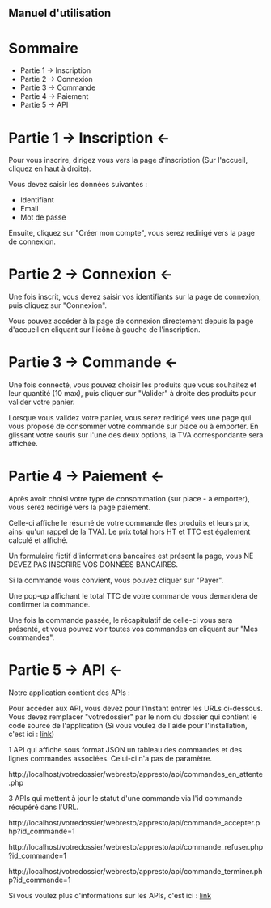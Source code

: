 ## Manuel d'utilisation

# Sommaire 

- Partie 1 -> Inscription
- Partie 2 -> Connexion
- Partie 3 -> Commande
- Partie 4 -> Paiement
- Partie 5 -> API


# Partie 1 -> Inscription <-

Pour vous inscrire, dirigez vous vers la page d'inscription (Sur l'accueil, cliquez en haut à droite). 

Vous devez saisir les données suivantes :

- Identifiant 
- Email
- Mot de passe

Ensuite, cliquez sur "Créer mon compte", vous serez redirigé vers la page de connexion.


# Partie 2 -> Connexion <-

Une fois inscrit, vous devez saisir vos identifiants sur la page de connexion, puis cliquez sur "Connexion".

Vous pouvez accéder à la page de connexion directement depuis la page d'accueil en cliquant sur l'icône à gauche de l'inscription.


# Partie 3 -> Commande <-

Une fois connecté, vous pouvez choisir les produits que vous souhaitez et leur quantité (10 max), puis cliquer sur "Valider" à droite des produits pour valider votre panier.

Lorsque vous validez votre panier, vous serez redirigé vers une page qui vous propose de consommer votre commande sur place ou à emporter. En glissant votre souris sur l'une des deux options, la TVA correspondante sera affichée.

# Partie 4 -> Paiement <-

Après avoir choisi votre type de consommation (sur place - à emporter), vous serez redirigé vers la page paiement.

Celle-ci affiche le résumé de votre commande (les produits et leurs prix, ainsi qu'un rappel de la TVA). Le prix total hors HT et TTC est également calculé et affiché.

Un formulaire fictif d'informations bancaires est présent la page, vous NE DEVEZ PAS INSCRIRE VOS DONNÉES BANCAIRES.

Si la commande vous convient, vous pouvez cliquer sur "Payer".

Une pop-up affichant le total TTC de votre commande vous demandera de confirmer la commande.

Une fois la commande passée, le récapitulatif de celle-ci vous sera présenté, et vous pouvez voir toutes vos commandes en cliquant sur "Mes commandes".

# Partie 5 -> API <-

Notre application contient des APIs :

Pour accéder aux API, vous devez pour l'instant entrer les URLs ci-dessous. Vous devez remplacer "votredossier" par le nom du dossier qui contient le code source de l'application (Si vous voulez de l'aide pour l'installation, c'est ici : [link](../Manuels/Installation.md))

1 API qui affiche sous format JSON un tableau des commandes et des lignes commandes associées. Celui-ci n'a pas de paramètre.

http://localhost/votredossier/webresto/appresto/api/commandes_en_attente.php

3 APIs qui mettent à jour le statut d'une commande via l'id commande récupéré dans l'URL.

http://localhost/votredossier/webresto/appresto/api/commande_accepter.php?id_commande=1

http://localhost/votredossier/webresto/appresto/api/commande_refuser.php?id_commande=1

http://localhost/votredossier/webresto/appresto/api/commande_terminer.php?id_commande=1

Si vous voulez plus d'informations sur les APIs, c'est ici : [link](../../lot-5/doc_APIs.md)



